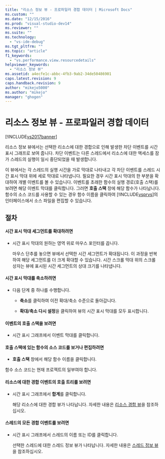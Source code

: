```yaml
---
title: "리소스 정보 뷰 - 프로파일러 경합 데이터 | Microsoft Docs"
ms.custom: ""
ms.date: "12/15/2016"
ms.prod: "visual-studio-dev14"
ms.reviewer: ""
ms.suite: ""
ms.technology: 
  - "vs-ide-debug"
ms.tgt_pltfrm: ""
ms.topic: "article"
f1_keywords: 
  - "vs.performance.view.resourcedetails"
helpviewer_keywords: 
  - "리소스 정보 뷰"
ms.assetid: a4ecfe1c-abbc-4fb3-9ab2-34de50486901
caps.latest.revision: 9
caps.handback.revision: 9
author: "mikejo5000"
ms.author: "mikejo"
manager: "ghogen"
---
```

# 리소스 정보 뷰 - 프로파일러 경합 데이터
[!INCLUDE[vs2017banner](../code-quality/includes/vs2017banner.md)]

리소스 정보 뷰에서는 선택한 리소스에 대한 경합으로 인해 발생한 차단 이벤트를 시간 표시 그래프로 보여 줍니다.  차단 이벤트는 다른 스레드에서 리소스에 대한 액세스를 잠가 스레드의 실행이 일시 중단되었을 때 발생합니다.  
  
 이 뷰에서는 각 스레드의 실행 시간을 가로 막대로 나타내고 각 차단 이벤트를 스레드 시간 표시 막대 위에 세로 막대로 나타냅니다.  필요한 경우 시간 표시 막대의 한 부분을 확대하여 개별 이벤트를 볼 수 있습니다.  이벤트를 초래한 함수의 실행 경로\(호출 스택\)를 보려면 해당 이벤트 막대를 클릭합니다.  그러면 **호출 스택** 창에 해당 함수가 나타납니다.  함수의 소스 코드를 사용할 수 있는 경우 함수 이름을 클릭하여 [!INCLUDE[vsprvs](../code-quality/includes/vsprvs_md.md)]의 인터페이스에서 소스 파일을 편집할 수 있습니다.  
  
## 절차  
  
#### 시간 표시 막대 세그먼트를 확대하려면  
  
-   시간 표시 막대의 원하는 영역 위로 마우스 포인터를 끕니다.  
  
     마우스 단추를 놓으면 뷰에서 선택한 시간 세그먼트가 확대됩니다.  이 과정을 반복하여 해당 세그먼트를 더 크게 확대할 수 있습니다.  시간 스크롤 막대 위의 스크롤 상자는 뷰에 표시된 시간 세그먼트의 상대 크기를 나타냅니다.  
  
#### 시간 표시 막대를 축소하려면  
  
-   다음 단계 중 하나를 수행합니다.  
  
    -   **축소**를 클릭하여 이전 확대\/축소 수준으로 돌아갑니다.  
  
    -   **확대\/축소 다시 설정**을 클릭하여 뷰의 시간 표시 막대를 모두 표시합니다.  
  
#### 이벤트의 호출 스택을 보려면  
  
-   시간 표시 그래프에서 이벤트 막대를 클릭합니다.  
  
#### 호출 스택에 있는 함수의 소스 코드를 보거나 편집하려면  
  
-   **호출 스택** 창에서 해당 함수 이름을 클릭합니다.  
  
 함수 소스 코드는 현재 프로젝트의 일부여야 합니다.  
  
#### 리소스에 대한 경합 이벤트의 호출 트리를 보려면  
  
-   시간 표시 그래프에서 **합계**를 클릭합니다.  
  
     해당 리소스에 대한 경합 뷰가 나타납니다.  자세한 내용은 [리소스 경합 뷰](../profiling/resource-contentions-view-contention-data.md)을 참조하십시오.  
  
#### 스레드의 모든 경합 이벤트를 보려면  
  
-   시간 표시 그래프에서 스레드의 이름 또는 ID를 클릭합니다.  
  
     선택한 스레드에 대한 스레드 정보 뷰가 나타납니다.  자세한 내용은 [스레드 정보 뷰](../profiling/thread-details-view-contention-data.md)을 참조하십시오.